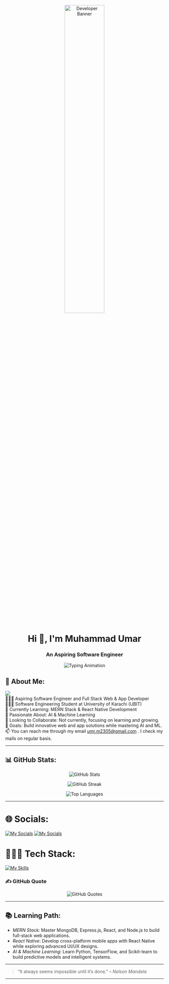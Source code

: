 <p align="center">
  <img src="https://user-images.githubusercontent.com/74038190/225813708-98b745f2-7d22-48cf-9150-083f1b00d6c9.gif" alt="Developer Banner" width="50%" />
</p><h1 align="center">Hi 👋, I'm Muhammad Umar</h1>
<h3 align="center">An Aspiring Software Engineer</h3><p align="center">  
  <img src="https://readme-typing-svg.herokuapp.com?font=Fira+Code&weight=500&size=25&pause=1000&color=8000FF&center=true&vCenter=true&width=435&lines=Welcome+to+my+GitHub+profile!;I'm+a+Frontend+Developer;Currently+pursuing+MERN+Stack" alt="Typing Animation" />  
</p>

## 🎯 About Me:

![](https://komarev.com/ghpvc/?username=muhammadumar05&style=flat&color=blueviolet&abbreviated=true)<br/>
👨🏼‍💻 Aspiring Software Engineer and Full Stack Web & App Developer<br>👨🏼‍🎓 Software Engineering Student at University of Karachi (UBIT)<br>🌱 Currently Learning: MERN Stack & React Native Development<br>💬 Passionate About: AI & Machine Learning<br>🤝 Looking to Collaborate: Not currently, focusing on learning and growing.<br>🚀 Goals: Build innovative web and app solutions while mastering AI and ML.<br/>📫 You can reach me through my email umr.m2305@gmail.com . I check my mails on regular basis.<br/>

---

## 📊 GitHub Stats:

<p align="center" >
  <img src="https://github-readme-stats.vercel.app/api?username=muhammadumar05&show_icons=true&locale=en&theme=radical" alt="GitHub Stats" />
</p>

<p align="center" >
  <img src="https://github-readme-streak-stats.herokuapp.com/?user=muhammadumar05&theme=radical" alt="GitHub Streak" />
</p>

<p align="center" >
  <img src="https://github-readme-stats.vercel.app/api/top-langs/?username=muhammadumar05&layout=compact&theme=radical" alt="Top Languages" />
</p>

---

# 🌐 Socials:
[![My Socials](https://skillicons.dev/icons?i=linkedin&perline=1)](https://linkedin.com/in/umartariqmuhammad)
[![My Socials](https://skillicons.dev/icons?i=stackoverflow&perline=1)](https://stackoverflow.com/users/24424609)


# 👨🏼‍💻 Tech Stack: 

[![My Skills](https://skillicons.dev/icons?i=html,css,bootstrap,tailwindcss,javascript,typescript,react,firebase,netlify,dart,flutter,python&perline=6)](https://github/muhammadumar05)


### ✍️ GitHub Quote
<p align="center" >
  <img src="https://quotes-github-readme.vercel.app/api?type=horizontal&theme=radical"alt="GitHub Quotes" />
</p>

---

## 📚 Learning Path:

- *MERN Stack*: Master MongoDB, Express.js, React, and Node.js to build full-stack web applications.
- *React Native*: Develop cross-platform mobile apps with React Native while exploring advanced UI/UX designs.
- *AI & Machine Learning*: Learn Python, TensorFlow, and Scikit-learn to build predictive models and intelligent systems.

---

> “It always seems impossible until it’s done.” – *Nelson Mandela*

---
